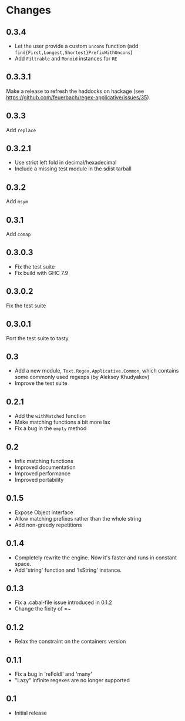 Changes
=======

0.3.4
-----

* Let the user provide a custom `uncons` function (add
    `find{First,Longest,Shortest}PrefixWithUncons`)
* Add `Filtrable` and `Monoid` instances for `RE`

0.3.3.1
-------

Make a release to refresh the haddocks on hackage
(see <https://github.com/feuerbach/regex-applicative/issues/35>).

0.3.3
-----

Add `replace`

0.3.2.1
-------

* Use strict left fold in decimal/hexadecimal
* Include a missing test module in the sdist tarball

0.3.2
-----

Add `msym`

0.3.1
-----

Add `comap`

0.3.0.3
-------

* Fix the test suite
* Fix build with GHC 7.9

0.3.0.2
-------

Fix the test suite

0.3.0.1
-------

Port the test suite to tasty

0.3
---
* Add a new module, `Text.Regex.Applicative.Common`, which contains some
  commonly used regexps (by Aleksey Khudyakov)
* Improve the test suite

0.2.1
-----
* Add the `withMatched` function
* Make matching functions a bit more lax
* Fix a bug in the `empty` method

0.2
---
* Infix matching functions
* Improved documentation
* Improved performance
* Improved portability

0.1.5
-----
* Expose Object interface
* Allow matching prefixes rather than the whole string
* Add non-greedy repetitions

0.1.4
-----
* Completely rewrite the engine. Now it's faster and runs in constant space.
* Add 'string' function and 'IsString' instance.

0.1.3
-----
* Fix a .cabal-file issue introduced in 0.1.2
* Change the fixity of =~

0.1.2
-----
* Relax the constraint on the containers version

0.1.1
---
* Fix a bug in 'reFoldl' and 'many'
* "Lazy" infinite regexes are no longer supported

0.1
---
* Initial release
